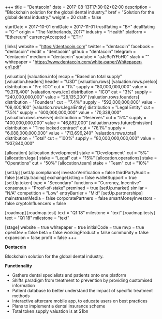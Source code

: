 +++
title = "Dentacoin"
date = 2017-08-13T17:30:02+02:00
description = "Blockchain solution for the global dental industry."
bref = "Solution for the global dental industry."
weight = 20
draft = false

startDate = 2017-10-01
endDate = 2017-11-01
trustRating = "B+"
dealRating = "C-"
origin = "The Netherlands, 2017"
industry = "Health"
platform = "Ethereum"
currencyAccepted = "ETH"

[links]
  website = "https://dentacoin.com"
  twitter = "dentacoin"
  facebook = "dentacoin"
  reddit = "dentacoin"
  github = "dentacoin"
  telegram = "dentacoin"
  medium = "dentacoin"
  youtube = "aJc9cIYFbH0"
  slack = ""
  whitepaper = "https://www.dentacoin.com/white-paper/Whitepaper-en1.pdf"

[valuation]
  [valuation.info]
    recap = "Based on total supply"
  [valuation.headers]
    header = "USD"
  [valuation.rows]
    [valuation.rows.preIco]
      distribution = "Pre-ICO"
      cut = "1%"
      supply = "80,000,000,000"
      value = "9,378,400"
    [valuation.rows.ico]
      distribution = "ICO"
      cut = "3%"
      supply = "240,000,000,000"
      value = "28,135,200"
    [valuation.rows.founders]
      distribution = "Founders"
      cut = "7.4%"
      supply = "592,000,000,000"
      value = "69,400,160"
    [valuation.rows.legalEntity]
      distribution = "Legal Entity"
      cut = "7.5%"
      supply = "600,000,000,000"
      value = "70,338,000"
    [valuation.rows.reserve]
      distribution = "Reserves"
      cut = "5%"
      supply = "400,000,000,000"
      value = "46,892,000"
    [valuation.rows.futureEmission]
      distribution = "Time locked contract"
      cut = "76.1%"
      supply = "6,088,000,000,000"
      value = "713,696,240"
    [valuation.rows.total]
      distribution = "Total"
      cut = "100%"
      supply = "80,000,000,000,000"
      value = "937,840,000"

[allocation]
  [allocation.development]
    stake = "Development"
    cut = "5%"
  [allocation.legal]
    stake = "Legal"
    cut = "15%"
  [allocation.operations]
    stake = "Operations"
    cut = "50%"
  [allocation.team]
    stake = "Team"
    cut = "10%"

[setUp]
  [setUp.compliance]
    investorVerification = false
    thirdPartyAudit = false
  [setUp.trading]
    exchangeListing = false
    walletSupport = true
  [setUp.token]
    type = "Secondary"
    functions = "Currency, Incentive"
    consensus = "Proof-of-stake"
    premined = true
  [setUp.market]
    similar = "N/A"
    competition = "Low"
    entryBarrier = "Mid"
  [setUp.partnerships]
    mainstreamMedia = false
    corporatePartners = false
    smartMoneyInvestors = false
    cryptoInfluencers = false

[roadmap]
  [roadmap.test]
    text = "Q1 18"
    milestone = "text"
  [roadmap.testy]
    text = "Q1 18"
    milestone = "text"

[stage]
  website = true
  whitepaper = true
  initialCode = true
  mvp = true
  openDev = false
  beta = false
  workingProduct = false
  community = false
  expansion = false
  profit = false
+++

**Dentacoin**

Blockchain solution for the global dental industry.

**Functionality**

* Gathers dental specialists and patients onto one platform
* Shifts paradigm from treatment to prevention by providing customised information
* Patient database to better understand the impact of specific treatment methods
* Interactive aftercare mobile app, to educate users on best practices
* Plans to implement a dental insurance scheme
* Total token supply valuation is at $1bn
